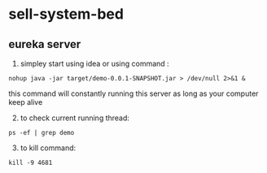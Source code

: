 # sell-system-bed

## eureka server
  1. simpley start using idea or using command : 
    
    nohup java -jar target/demo-0.0.1-SNAPSHOT.jar > /dev/null 2>&1 &
    
  this command will constantly running this server as long as your computer keep alive
  
  2. to check current running thread:
  
    ps -ef | grep demo
    
  3. to kill command:
    
    kill -9 4681
    
